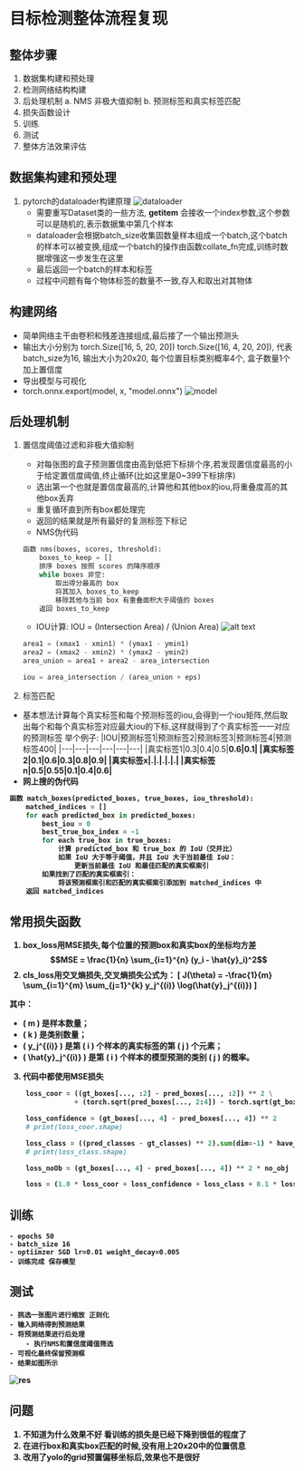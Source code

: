 # 目标检测整体流程复现
## 整体步骤
1. 数据集构建和预处理
2. 检测网络结构构建
3. 后处理机制
    a. NMS 非极大值抑制
    b. 预测标签和真实标签匹配
4. 损失函数设计
5. 训练
6. 测试
7. 整体方法效果评估
## 数据集构建和预处理
1. pytorch的dataloader构建原理
![dataloader](./imgs/20200414143857354.png)
    - 需要重写Dataset类的一些方法, __getitem__ 会接收一个index参数,这个参数可以是随机的,表示数据集中第几个样本
    - dataloader会根据batch_size收集固数量样本组成一个batch,这个batch的样本可以被变换,组成一个batch的操作由函数collate_fn完成,训练时数据增强这一步发生在这里
    - 最后返回一个batch的样本和标签
    - 过程中问题有每个物体标签的数量不一致,存入和取出对其物体
## 构建网络
- 简单网络主干由卷积和残差连接组成,最后接了一个输出预测头
- 输出大小分别为 torch.Size([16, 5, 20, 20]) torch.Size([16, 4, 20, 20]), 代表batch_size为16, 输出大小为20x20, 每个位置目标类别概率4个, 盒子数量1个加上置信度
- 导出模型与可视化
- torch.onnx.export(model, x, "model.onnx")
![model](imgs/model.onnx.png)
## 后处理机制
1. 置信度阈值过滤和非极大值抑制
    - 对每张图的盒子预测置信度由高到低把下标排个序,若发现置信度最高的小于给定置信度阈值,终止循环(比如这里是0~399下标排序)
    - 选出第一个也就是置信度最高的,计算他和其他box的iou,将重叠度高的其他box丢弃
    - 重复循环直到所有box都处理完
    - 返回的结果就是所有最好的复测标签下标记
    - NMS伪代码
    ```python
    函数 nms(boxes, scores, threshold):
        boxes_to_keep = []
        排序 boxes 按照 scores 的降序顺序
        while boxes 非空:
            取出得分最高的 box
            将其加入 boxes_to_keep
            移除其他与当前 box 有重叠面积大于阈值的 boxes
        返回 boxes_to_keep
    ```
    - IOU计算: IOU = (Intersection Area) / (Union Area)
    ![alt text](./imgs/iou.png)
    ```python
    area1 = (xmax1 - xmin1) * (ymax1 - ymin1)
    area2 = (xmax2 - xmin2) * (ymax2 - ymin2)
    area_union = area1 + area2 - area_intersection

    iou = area_intersection / (area_union + eps)
    ```

2. 标签匹配
- 基本想法计算每个真实标签和每个预测标签的iou,会得到一个iou矩阵,然后取出每个和每个真实标签对应最大iou的下标,这样就得到了个真实标签一一对应的预测标签
举个例子:
    |IOU|预测标签1|预测标签2|预测标签3|预测标签4|预测标签400|
    |---|---|---|---|---|---|
    |真实标签1|0.3|0.4|0.5|<b>0.6|0.1|
    |真实标签2|0.1|0.6|0.3|0.8|<b>0.9|
    |真实标签x|.|.|.|.|.|
    |真实标签n|0.5|0.55|0.1|0.4|<b>0.6|
- 网上搜的伪代码
```python
函数 match_boxes(predicted_boxes, true_boxes, iou_threshold):
    matched_indices = []
    for each predicted_box in predicted_boxes:
        best_iou = 0
        best_true_box_index = -1
        for each true_box in true_boxes:
            计算 predicted_box 和 true_box 的 IoU（交并比）
            如果 IoU 大于等于阈值，并且 IoU 大于当前最佳 IoU：
                更新当前最佳 IoU 和最佳匹配的真实框索引
        如果找到了匹配的真实框索引：
            将该预测框索引和匹配的真实框索引添加到 matched_indices 中
    返回 matched_indices
```
## 常用损失函数
1. box_loss用MSE损失,每个位置的预测box和真实box的坐标均方差
$$MSE = \frac{1}{n} \sum_{i=1}^{n} (y_i - \hat{y}_i)^2$$
2. cls_loss用交叉熵损失,交叉熵损失公式为：
\[ J(\theta) = -\frac{1}{m} \sum_{i=1}^{m} \sum_{j=1}^{k} y_j^{(i)} \log(\hat{y}_j^{(i)}) \]

其中：
- \( m \) 是样本数量；
- \( k \) 是类别数量；
- \( y_j^{(i)} \) 是第 \( i \) 个样本的真实标签的第 \( j \) 个元素；
- \( \hat{y}_j^{(i)} \) 是第 \( i \) 个样本的模型预测的类别 \( j \) 的概率。
3. 代码中都使用MSE损失
```python
    loss_coor = ((gt_boxes[..., :2] - pred_boxes[..., :2]) ** 2 \
                + (torch.sqrt(pred_boxes[..., 2:4]) - torch.sqrt(gt_boxes[..., 2:4])) ** 2).sum(dim=-1)

    loss_confidence = (gt_boxes[..., 4] - pred_boxes[..., 4]) ** 2
    # print(loss_coor.shape)

    loss_class = ((pred_classes - gt_classes) ** 2).sum(dim=-1) * have_obg
    # print(loss_class.shape)

    loss_noOb = (gt_boxes[..., 4] - pred_boxes[..., 4]) ** 2 * no_obj

    loss = (1.0 * loss_coor + loss_confidence + loss_class + 0.1 * loss_noOb).mean()

```
## 训练
    - epochs 50
    - batch_size 16
    - optiimzer SGD lr=0.01 weight_decay=0.005
    - 训练完成 保存模型
## 测试
    - 挑选一张图片进行缩放 正则化
    - 输入网络得到预测结果
    - 将预测结果进行后处理
        - 执行NMS和置信度阈值筛选
    - 可视化最终保留预测框
    - 结果如图所示 
![res](./imgs/test.jpg)


## 问题 
1. 不知道为什么效果不好 看训练的损失是已经下降到很低的程度了
2. 在进行box和真实box匹配的时候,没有用上20x20中的位置信息
3. 改用了yolo的grid预置偏移坐标后,效果也不是很好